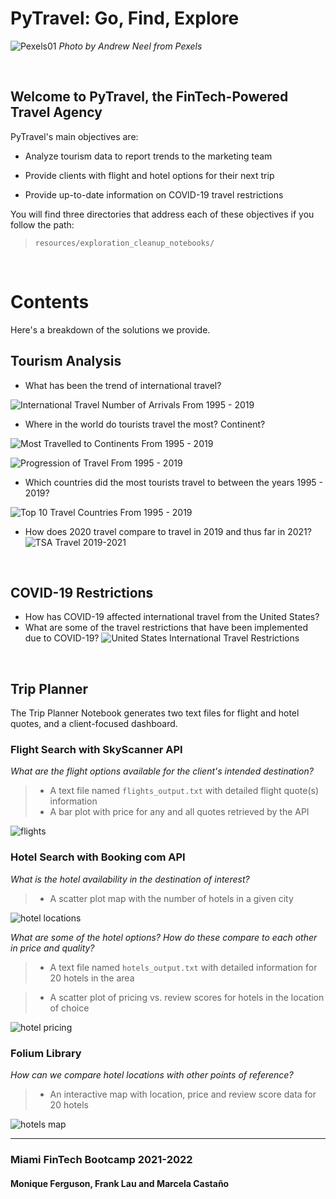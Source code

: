 # PyTravel: Go, Find, Explore

![Pexels01](resources/images/pexels-andrew-neel-2859169.jpg)
*Photo by Andrew Neel from Pexels*

<br>

## Welcome to PyTravel, the FinTech-Powered Travel Agency

PyTravel's main objectives are:

* Analyze tourism data to report trends to the marketing team

* Provide clients with flight and hotel options for their next trip

* Provide up-to-date information on COVID-19 travel restrictions

You will find three directories that address each of these objectives if you follow the path:

> `resources/exploration_cleanup_notebooks/`

<br>

# Contents

Here's a breakdown of the solutions we provide.

## Tourism Analysis

* What has been the trend of international travel?

![International Travel Number of Arrivals From 1995 - 2019](resources/exploration_cleanup_notebooks/travel_analysis/scattergeo_number_arrivals_per_year.png)

* Where in the world do tourists travel the most? Continent?

![Most Travelled to Continents From 1995 - 2019](resources/exploration_cleanup_notebooks/travel_analysis/most_travelled_to_continents.png)

![Progression of Travel From 1995 - 2019](resources/exploration_cleanup_notebooks/travel_analysis/progression_of_travel.png)

* Which countries did the most tourists travel to between the years 1995 - 2019?

![Top 10 Travel Countries From 1995 - 2019](resources/exploration_cleanup_notebooks/travel_analysis/top_10_countries.png)

* How does 2020 travel compare to travel in 2019 and thus far in 2021?
![TSA Travel 2019-2021](resources/exploration_cleanup_notebooks/travel_analysis/tsa.png)

<br>

## COVID-19 Restrictions

* How has COVID-19 affected international travel from the United States?
* What are some of the travel restrictions that have been implemented due to COVID-19?
![United States International Travel Restrictions](resources/exploration_cleanup_notebooks/covid_restrictions/covidrestrictionsmap.png)

<br>

## Trip Planner

The Trip Planner Notebook generates two text files for flight and hotel quotes, and a client-focused dashboard.

### Flight Search with SkyScanner API

*What are the flight options available for the client's intended destination?*

> * A text file named `flights_output.txt` with detailed flight quote(s) information
> * A bar plot with price for any and all quotes retrieved by the API

![flights](resources/exploration_cleanup_notebooks/flights_and_hotels/flights.png)

### Hotel Search with Booking com API

*What is the hotel availability in the destination of interest?*

> * A scatter plot map with the number of hotels in a given city

![hotel locations](resources/exploration_cleanup_notebooks/flights_and_hotels/hotel_locations.png)

*What are some of the hotel options? How do these compare to each other in price and quality?*

> * A text file named `hotels_output.txt` with detailed information for 20 hotels in the area

> * A scatter plot of pricing vs. review scores for hotels in the location of choice

![hotel pricing](resources/exploration_cleanup_notebooks/flights_and_hotels/hotel_pricing.png)

### Folium Library

*How can we compare hotel locations with other points of reference?*

> * An interactive map with location, price and review score data for 20 hotels

![hotels map](resources/exploration_cleanup_notebooks/flights_and_hotels/hotelsmap.png)

---

### Miami FinTech Bootcamp 2021-2022

#### Monique Ferguson, Frank Lau and Marcela Castaño
